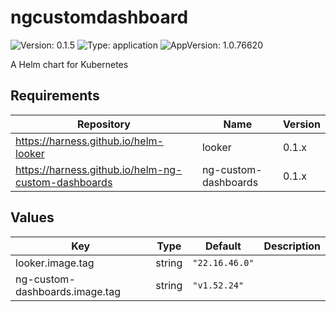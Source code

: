 # ngcustomdashboard

![Version: 0.1.5](https://img.shields.io/badge/Version-0.1.5-informational?style=flat-square) ![Type: application](https://img.shields.io/badge/Type-application-informational?style=flat-square) ![AppVersion: 1.0.76620](https://img.shields.io/badge/AppVersion-1.0.76620-informational?style=flat-square)

A Helm chart for Kubernetes

## Requirements

| Repository | Name | Version |
|------------|------|---------|
| https://harness.github.io/helm-looker | looker | 0.1.x |
| https://harness.github.io/helm-ng-custom-dashboards | ng-custom-dashboards | 0.1.x |

## Values

| Key | Type | Default | Description |
|-----|------|---------|-------------|
| looker.image.tag | string | `"22.16.46.0"` |  |
| ng-custom-dashboards.image.tag | string | `"v1.52.24"` |  |

